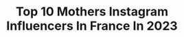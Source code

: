 ---
title: Top 10 Mothers Instagram Influencers In France In 2023
description: >-
  Find top mothers Instagram influencers in France in 2023. Most popular hashtags: #paris #ootd #fashion.
platform: Instagram
hits: 664
text_top: Discover the top-rated Instagram profiles on inBeat.
text_bottom: Our database has 664 Instagram influencers like this in France for you to work with.
profiles:
  - username: "sally"
    fullname: >-
      Crazy Sally 🐝
    bio: >-
      Fondatrice de @motherlandtheserie Fondatrice de @sally.academy 📧 salimajenkins@gmail.com | sally@sallymanagement.com ⤵️ Mon ITW avec Omar Sy
    location: "France"
    followers: 901620
    engagement: 599
    commentsToLikes: 0.015892
    id: ckap28q4lxvcw0i78m5o9rbre
    verified: false
    hashtags: "#abidjan, #ivorycoast, #melaninpoppin, #reelsinstagram"
  - username: "nathalienasrallah"
    fullname: >-
      nathalie nasrallah
    bio: >-
      Lebanese🇱🇧 french🇫🇷 Mother of twins Ayvie and Ayana Miss Lebanon Emigrant 2004👸
    location: "France"
    followers: 200182
    engagement: 191
    commentsToLikes: 0.026502
    id: ck5q9aq9ka6vn0i110g9nu3o6
    verified: false
    hashtags: "#genderreveal, #familylove, #tonynatotwins, #swipe"
  - username: "theankitarai"
    fullname: >-
      Ankita Rai Tiwari
    bio: >-
      I apologize for anything I post while hungry. ——————————————————————— Fashion • Lifestyle • Beauty • Motherhood 📧 : ankitaraitiwari@gmail.com
    location: "France"
    followers: 278245
    engagement: 91
    commentsToLikes: 0.044863
    id: ck600f7ordhml0i14hughbwuu
    verified: true
    hashtags: "#sunsetlover, #reels, #indianfashioninfluencer, #theankitarai"
  - username: "jessmegan"
    fullname: >-
      Jess
    bio: >-
      ⚐ Montreal | Lifestyle, Home Decor & Motherhood Maman de Céleste & amoureuse 🤍 ✎ jessmegan.info@gmail.com
    location: "France"
    followers: 80366
    engagement: 531
    commentsToLikes: 0.013233
    id: ck0w1u8p6l5x70i19qwdq8tqt
    verified: false
    hashtags: "#gifted, #oneyearanniversary, #longchampeyewear, #kiacanada"
  - username: "marine_roseetjosephine"
    fullname: >-
      Marine • Borntobemamma
    bio: >-
      Blog borntobemamma Lifestyle/fashion/travel/motherhood/sport/kids/food/fun happymom sacha&ava&noha 👛Design @rose_et_josephine_officiel 🏝Corse
    location: "France"
    followers: 52832
    engagement: 409
    commentsToLikes: 0.058020
    id: ck5qd9su5uiqi0i112cspdud1
    verified: false
    hashtags: "#newborn, #bebe, #maternit, #futuremaman"
  - username: "scottmorton_m"
    fullname: >-
      Scott Morton
    bio: >-
      French model w/ Mother agency : @williamsagency 🇮🇹NEXT (Milan) 🇬🇧WILHELMINA (London) 🇫🇷BANANAS (Paris) 🇩🇪MGM (Hamburg) 🇦🇺FIVETWENTY (Sydney) 🇨🇭AQUA
    location: "France"
    followers: 108538
    engagement: 1583
    commentsToLikes: 0.019278
    id: ck6u881jbpz160j711dgpfa0d
    verified: false
    hashtags: "#gym, #fashion, #abs, #home"
  - username: "marieplinteau"
    fullname: >-
      Marie Philippe Linteau
    bio: >-
      Mother/contemporary dance teacher. C’est le feed de mes 3 enfants finalement et je te dirais que j’assume ça à 100%. 🧡 Pour Clara;
    location: "France"
    followers: 10995
    engagement: 1269
    commentsToLikes: 0.029720
    id: ck5cak8uldkfo0i11dnzdpsrh
    verified: false
    hashtags: "#lespetiteschoses, #fuckcancer, #fucklamaladie"
  - username: "absa___"
    fullname: >-
      A B S A | LA DARONNE
    bio: >-
      PRO 📩👉🏿 absaladaronne@gmail.com Darkskin | Wife l Mother | Mode | Make up From Marseille to Montpellier Immobilier | Agence Century 21
    location: "France"
    followers: 8563
    engagement: 1079
    commentsToLikes: 0.052342
    id: ckap46ojf62li0i783k719fwr
    verified: false
    hashtags: "#makeupoftheday, #melaninpoppin, #wax, #ootdstyle"
  - username: "thefrenchfolk"
    fullname: >-
      Margaux Follis
    bio: >-
      30 ◌ french ◌ mother ◌ interior designer Hack queen Lucas ♡ Ambre ⋒ Lison Victoria, Australia Collabs ⫸ thefrenchfolk@gmail.com Shop my presets ↡
    location: "France"
    followers: 89942
    engagement: 172
    commentsToLikes: 0.142799
    id: ck139mr0cm2uk0i19wtkvp70a
    verified: false
    hashtags: "#blondie, #ad, #stayhome, #bondiboost"
  - username: "__maryb__"
    fullname: >-
      Mary B 🤍 📍Lille
    bio: >-
      Blogueuse d’un peu de tout since 2010 🍸 Mother of Janis 🐾🐶 New Home’21 🔑 💌 Contact : blog.mary.b@gmail.com
    location: "France"
    followers: 40635
    engagement: 143
    commentsToLikes: 0.082634
    id: ck0w2j4c7omn40i19wah81au7
    verified: false
    hashtags: "#homesweethome, #aesthetic, #blogueusemode, #outfitinspiration"
---